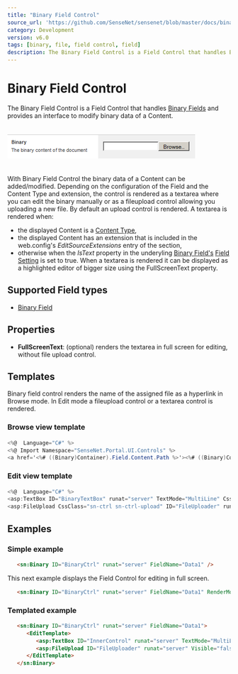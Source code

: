 ```yaml
---
title: "Binary Field Control"
source_url: 'https://github.com/SenseNet/sensenet/blob/master/docs/binary-fieldcontrol.md'
category: Development
version: v6.0
tags: [binary, file, field control, field]
description: The Binary Field Control is a Field Control that handles Binary Fields and provides an interface to modify binary data of a Content.
---
```


# Binary Field Control

The Binary Field Control is a Field Control that handles [Binary Fields](/docs/binary-field.md) and provides an interface to modify binary data of a Content.

<img src="https://raw.githubusercontent.com/SenseNet/sensenet/master/docs/images/ReferenceWiki_BinaryFieldControl1.png" style="margin: 20px auto" />

With Binary Field Control the binary data of a Content can be added/modified. Depending on the configuration of the Field and the Content Type and extension, the control is rendered as a textarea where you can edit the binary manually or as a fileupload control allowing you uploading a new file. By default an upload control is rendered. A textarea is rendered when:

- the displayed Content is a [Content Type](/docs/content-type,md),
- the displayed Content has an extension that is included in the web.config's *EditSourceExtensions* entry of the <portalSettings> section,
- otherwise when the *IsText* property in the underyling [Binary Field's](/docs/binary-field.md) [Field Setting](/docs/field-setting.md) is set to true.
When a textarea is rendered it can be displayed as a highlighted editor of bigger size using the FullScreenText property.

## Supported Field types

- [Binary Field](/docs/binary-field.md)

## Properties

- **FullScreenText**: (optional) renders the textarea in full screen for editing, without file upload control.

## Templates

Binary field control renders the name of the assigned file as a hyperlink in Browse mode. In Edit mode a fileupload control or a textarea control is rendered.

### Browse view template

```csharp
<%@  Language="C#" %>
<%@ Import Namespace="SenseNet.Portal.UI.Controls" %>
<a href='<%# ((Binary)Container).Field.Content.Path %>'><%# ((Binary)Container).Field.Content.DisplayName %></a>
```

### Edit view template

```csharp
<%@  Language="C#" %>
<asp:TextBox ID="BinaryTextBox" runat="server" TextMode="MultiLine" CssClass="sn-ctrl sn-ctrl-textarea" Rows="50" Columns="100" />
<asp:FileUpload CssClass="sn-ctrl sn-ctrl-upload" ID="FileUploader" runat="server" Visible="false" />
```

## Examples

### Simple example

```html
   <sn:Binary ID="BinaryCtrl" runat="server" FieldName="Data1" />
```

This next example displays the Field Control for editing in full screen.

```html
   <sn:Binary ID="BinaryCtrl" runat="server" FieldName="Data1" RenderMode="Edit" FullScreenText="true" />
```

### Templated example

```html
   <sn:Binary ID="BinaryCtrl" runat="server" FieldName="Data1">
      <EditTemplate>
         <asp:TextBox ID="InnerControl" runat="server" TextMode="MultiLine"></asp:TextBox>
         <asp:FileUpload ID="FileUploader" runat="server" Visible="false" />
      </EditTemplate>
   </sn:Binary>
```